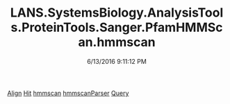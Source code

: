 ﻿---
title: LANS.SystemsBiology.AnalysisTools.ProteinTools.Sanger.PfamHMMScan.hmmscan
date: 6/13/2016 9:11:12 PM
---

[Align](T-LANS.SystemsBiology.AnalysisTools.ProteinTools.Sanger.PfamHMMScan.hmmscan.Align.html)
[Hit](T-LANS.SystemsBiology.AnalysisTools.ProteinTools.Sanger.PfamHMMScan.hmmscan.Hit.html)
[hmmscan](T-LANS.SystemsBiology.AnalysisTools.ProteinTools.Sanger.PfamHMMScan.hmmscan.hmmscan.html)
[hmmscanParser](T-LANS.SystemsBiology.AnalysisTools.ProteinTools.Sanger.PfamHMMScan.hmmscan.hmmscanParser.html)
[Query](T-LANS.SystemsBiology.AnalysisTools.ProteinTools.Sanger.PfamHMMScan.hmmscan.Query.html)
